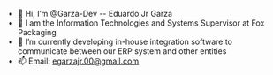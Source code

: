 - 👋 Hi, I’m @Garza-Dev -- Eduardo Jr Garza
- 👀 I am the Information Technologies and Systems Supervisor at Fox Packaging
- 🌱 I’m currently developing in-house integration software to communicate between our ERP system and other entities
- 📫 Email: egarzajr.00@gmail.com

<!---
Garza-Dev/Garza-Dev is a ✨ special ✨ repository because its `README.md` (this file) appears on your GitHub profile.
You can click the Preview link to take a look at your changes.
--->
